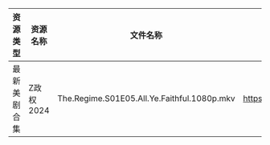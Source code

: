 | 资源类型   | 资源名称    | 文件名称                                        | 分享链接                                 | 更新时间                |
| ------ | ------- | ------------------------------------------- | ------------------------------------ | ------------------- |
| 最新美剧合集 | Z政权2024 | The.Regime.S01E05.All.Ye.Faithful.1080p.mkv | https://www.alipan.com/s/DYN3hGyzZR8 | 2024-04-02 00:06:02 |
